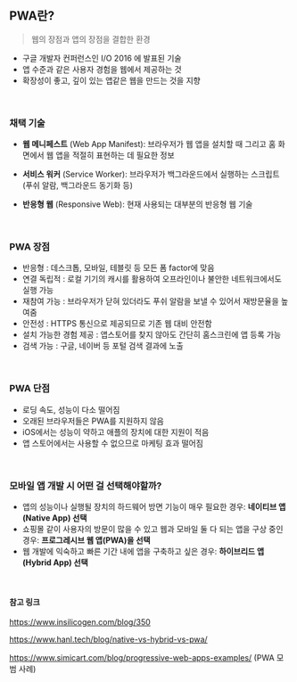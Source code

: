## PWA란?
> 웹의 장점과 앱의 장점을 결합한 환경

- 구글 개발자 컨퍼런스인 I/O 2016 에 발표된 기술
- 앱 수준과 같은 사용자 경험을 웹에서 제공하는 것
- 확장성이 좋고, 깊이 있는 앱같은 웹을 만드는 것을 지향

<br>

### 채택 기술
- **웹 메니페스트** (Web App Manifest): 브라우저가 웹 앱을 설치할 때 그리고 홈 화면에서 웹 앱을 적절히 표현하는 데 필요한 정보

- **서비스 워커** (Service Worker): 브라우저가 백그라운드에서 실행하는 스크립트 (푸쉬 알람, 백그라운드 동기화 등)

- **반응형 웹** (Responsive Web): 현재 사용되는 대부분의 반응형 웹 기술

<br>

### PWA 장점
- 반응형 : 데스크톱, 모바일, 테블릿 등 모든 폼 factor에 맞음
- 연결 독립적 : 로컬 기기의 캐시를 활용하여 오프라인이나 불안한 네트워크에서도 실행 가능
- 재참여 가능 : 브라우저가 닫혀 있더라도 푸쉬 알람을 보낼 수 있어서 재방문율을 높여줌
- 안전성 : HTTPS 통신으로 제공되므로 기존 웹 대비 안전함
- 설치 가능한 경험 제공 : 앱스토어를 찾지 않아도 간단히 홈스크린에 앱 등록 가능
- 검색 가능 : 구글, 네이버 등 포털 검색 결과에 노출

<br>

### PWA 단점
- 로딩 속도, 성능이 다소 떨어짐
- 오래된 브라우저들은 PWA를 지원하지 않음
- iOS에서는 성능이 약하고 애플의 장치에 대한 지원이 적음
- 앱 스토어에서는 사용할 수 없으므로 마케팅 효과 떨어짐

<br>

### 모바일 앱 개발 시 어떤 걸 선택해야할까?
- 앱의 성능이나 실행될 장치의 하드웨어 방면 기능이 매우 필요한 경우: **네이티브 앱(Native App) 선택**
- 쇼핑몰 같이 사용자의 방문이 많을 수 있고 웹과 모바일 둘 다 되는 앱을 구상 중인 경우: **프로그레시브 웹 앱(PWA)을 선택**
- 웹 개발에 익숙하고 빠른 기간 내에 앱을 구축하고 싶은 경우: **하이브리드 앱(Hybrid App) 선택**


<br>

#### 참고 링크
https://www.insilicogen.com/blog/350

https://www.hanl.tech/blog/native-vs-hybrid-vs-pwa/

https://www.simicart.com/blog/progressive-web-apps-examples/ (PWA 모범 사례)
